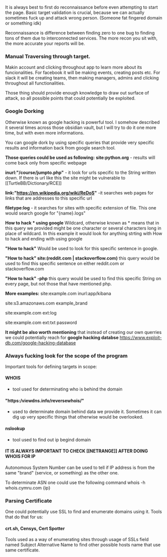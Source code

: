 It is always best to first do reconnaissance before even attempting to start the page. Basic target validation is crucial, because we can actually sometimes fuck up and attack wrong person. (Someone fat fingered domain or something idk)

Reconnaissance is difference between finding zero to one bug to finding tons of them due to interconnected services. The more recon you sit with, the more accurate your reports will be. 

### **Manual Traversing through target.**
Makin account and clicking throughout app to learn more about its funcionalities. For facebook it will be making events, creating posts etc. For slack it will be creating teams, then making managers, admins and clicking throughout all functionalities. 

Those thing should provide enough knowledge to draw out surface of attack, so all possible points that could potentially be exploited.

### **Google Dorking**
Otherwise known as google hacking is powerful tool. I somehow described it several times across those obsidian vault, but I will try to do it one more time, but with even more informations.

You can google dork by using specific queries that provide very specific results and information back from google search tool.

**Those queries could be used as following:**
**site:python.org** - results will come back only from specific webpage

**inurl:"/course/jumpto.php"** - it look for urls specific to the String written down. If there is url like this the site might be vulnerable to [[TurtleBB/Dictionary/RCE]] 

**link:"https://en.wikipedia.org/wiki/ReDoS"** -it searches web pages for links that are addresses to this specific url

**filetype:log** - it searches for sites with specific extension of file. This one would search google for 
"{name}.logs"

**How to hack * using google**
Wildcard, otherwise known as * means that in this query we provided might be one character or several characters long in place of wildcard. In this example it would look for anything strting with How to hack and ending with using google

**"How to hack"**
Would be used to look for this specific sentence in google.

**"How to hack" site:(reddit.com | stackoverflow.com)**
this query would be used to find this specific sentence on either reddit.com or stackoverflow.com

**"How to hack" -php**
this query would be used to find this specific String on every page, but not those that have mentioned php.

**More examples:**
site:example.com inurl:app/kibana

site:s3.amazonaws.com example_brand

site:example.com ext:log

site:example.com ext:txt password

**It might be also worth mentioning** that instead of creating our own querries we could potentially reach for **google hacking databse**
https://www.exploit-db.com/google-hacking-database

### **Always fucking look for the scope of the program**

Important tools for defining targets in scope:

#### **WHOIS**
- tool used for determinating who is behind the domain

#### **"https:/viewdns.info/reversewhois/"** 
- used to determinate domain behind data we provide it. Sometimes it can dig up very specific things that otherwise would be overlooked.

#### **nslookup** 
- tool used to find out ip begind domain

#### **IT IS ALWAYS IMPORTANT TO CHECK [[NETRANGE]] AFTER DOING WHOIS FOR IP**

Autonomous System Number can be used to tell if IP address is from the same "brand" (service, or something) as the other one.

To determinate ASN one could use the following command
whois -h whois.cymru.com {ip}

### **Parsing Certificate**
One could potentially use SSL to find and enumerate domains using it. 
Tools that do that for us:
#### **crt.sh, Censys, Cert Spotter**
Tools used as a way of enumerating sites through usage of SSLs field named Subject Alternative Name to find other possible hosts name that use same certificate.




